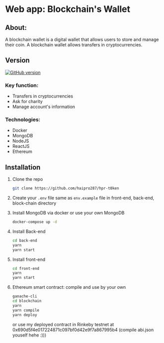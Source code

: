 # Web app: Blockchain's Wallet

## About: 
A blockchain wallet is a digital wallet that allows users to store and manage their coin. A blockchain wallet allows transfers in cryptocurrencies.

## Version
[![GitHub version](https://badge.fury.io/gh/haipro287%2Fhpr-t0ken.svg)](https://badge.fury.io/gh/haipro287%2Fhpr-t0ken)
### Key function:
* Transfers in cryptocurrencies
* Ask for charity
* Manage account's information

### Technologies:
* Docker
* MongoDB
* NodeJS
* ReactJS
* Ethereum

## Installation

1. Clone the repo
   ```sh
   git clone https://github.com/haipro287/hpr-t0ken
   ```
2. Create your `.env` file same as `env.example` file in front-end, back-end, block-chain directory

3. Install MongoDB via docker or use your own MongoDB
   ```sh
   docker-compose up -d
   ```
   
4. Install Back-end
   ```sh
   cd back-end
   yarn
   yarn start
   ```

5. Install front-end 
   ```sh
   cd front-end
   yarn
   yarn start
   ```
   
6. Ethereum smart contract: compile and use by your own
   ```sh
   ganache-cli
   cd blockchain
   yarn
   yarn compile
   yarn deploy
   ```
   or use my deployed contract in Rinkeby testnet at 0x690d5f4e017224871c097bf0d42e9f7a867995b4 (compile abi.json youself hehe :)))
   
